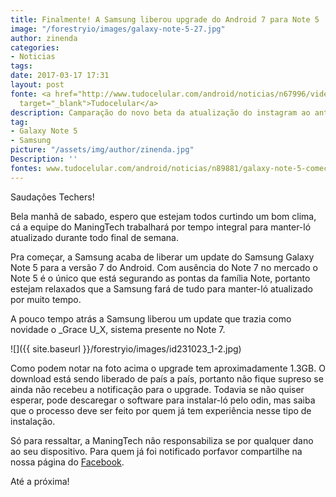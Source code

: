 ```yaml
---
title: Finalmente! A Samsung liberou upgrade do Android 7 para Note 5
image: "/forestryio/images/galaxy-note-5-27.jpg"
author: zinenda
categories:
- Noticias
tags: 
date: 2017-03-17 17:31
layout: post
fonte: <a href="http://www.tudocelular.com/android/noticias/n67996/videochamadas-no-android-via-booyah-app.html"
  target="_blank">Tudocelular</a>
description: Camparação do novo beta da atualização do instagram ao antigo beta
tag:
- Galaxy Note 5
- Samsung
picture: "/assets/img/author/zinenda.jpg"
Description: ''
fontes: www.tudocelular.com/android/noticias/n89881/galaxy-note-5-comeca-ser-atualizado-nougat.html
---
```

Saudações Techers!

Bela manhã de sabado, espero que estejam todos curtindo um bom clima, cá a equipe do ManingTech trabalhará por tempo integral para manter-ló atualizado durante todo final de semana.

Pra começar, a Samsung acaba de liberar um update do Samsung Galaxy Note 5 para a versão 7 do Android. Com ausência do Note 7 no mercado o Note 5 é o único que está segurando as pontas da família Note, portanto estejam relaxados que a Samsung fará de tudo para manter-ló atualizado por muito tempo.

A pouco tempo atrás a Samsung liberou um update que trazia como novidade o _Grace U_X, sistema presente no Note 7.

![]({{ site.baseurl }}/forestryio/images/id231023_1-2.jpg)

Como podem notar na foto acima o upgrade tem aproximadamente 1.3GB. O download está sendo liberado de país a país, portanto não fique supreso se ainda não recebeu a notificação para o upgrade. Todavia se não quiser esperar, pode descaregar o software para instalar-ló pelo odin, mas saiba que o processo deve ser feito por quem já tem experiência nesse tipo de instalação.

Só para ressaltar, a ManingTech não responsabiliza se por qualquer dano ao seu dispositivo. Para quem já foi notificado porfavor compartilhe na nossa página do [Facebook](https://fb.com/maningtech).

Até a próxima!